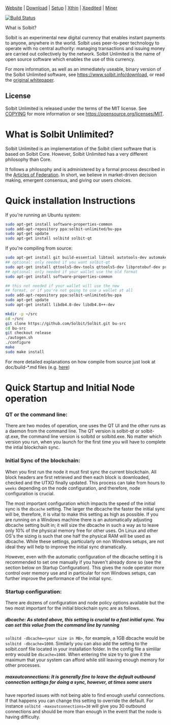 [Website](https://www.solbit.info)  | [Download](https://www.solbit.info/download) | [Setup](doc/README.md)  |  [Xthin](doc/bu-xthin.md)  |  [Xpedited](doc/bu-xpedited-forwarding.md)  |   [Miner](doc/miner.md)

[![Build Status](https://travis-ci.org/Solbit/Solbit.svg?branch=dev)](https://travis-ci.org/Solbit/Solbit)

What is Solbit?

Solbit is an experimental new digital currency that enables instant payments to
anyone, anywhere in the world. Solbit uses peer-to-peer technology to operate
with no central authority: managing transactions and issuing money are carried
out collectively by the network. Solbit Unlimited is the name of open source
software which enables the use of this currency.

For more information, as well as an immediately useable, binary version of
the Solbit Unlimited software, see https://www.solbit.info/download, or read the
[original whitepaper](https://www.solbit.info/resources/solbit.pdf).

License
-------

Solbit Unlimited is released under the terms of the MIT license. See [COPYING](COPYING) for more
information or see https://opensource.org/licenses/MIT.

What is Solbit Unlimited?
=====================================

Solbit Unlimited is an implementation of the Solbit client software that is based on Solbit Core.
However, Solbit Unlimited has a very different philosophy than Core.

It follows a philosophy and is administered by a formal process described in the [Articles of Federation](https://www.solbit.info/resources/BUarticles.pdf).
In short, we believe in market-driven decision making, emergent consensus, and giving our users choices.

Quick installation Instructions
====================================

If you're running an Ubuntu system:

```sh
sudo apt-get install software-properties-common
sudo add-apt-repository ppa:solbit-unlimited/bu-ppa
sudo apt-get update
sudo apt-get install solbitd solbit-qt
```
If you're compiling from source:

```sh
sudo apt-get install git build-essential libtool autotools-dev automake pkg-config libssl-dev libevent-dev bsdmainutils libboost-all-dev
## optional: only needed if you want solbit-qt
sudo apt-get install qttools5-dev-tools qttools5-dev libprotobuf-dev protobuf-compiler libqrencode-dev
## optional: only needed if your wallet use the old format
sudo apt-get install software-properties-common

## this not needed if your wallet will use the new
## format, or if you're not going to use a wallet at all
sudo add-apt-repository ppa:solbit-unlimited/bu-ppa
sudo apt-get update
sudo apt-get install libdb4.8-dev libdb4.8++-dev

mkdir -p ~/src
cd ~/src
git clone https://github.com/Solbit/Solbit.git bu-src
cd bu-src
git checkout release
./autogen.sh
./configure
make
sudo make install
```

For more detailed explanations on how compile from source just look at doc/build-*.md files (e.g. [here](doc/quick-install.md))

Quick Startup and Initial Node operation
========================================

### QT or the command line:

There are two modes of operation, one uses the QT UI and the other runs as a daemon from the command line.  The QT version is solbit-qt or solbit-qt.exe, the command line version is solbitd or solbitd.exe. No matter which version you run, when you launch for the first time you will have to complete the intial blockchain sync.

### Initial Sync of the blockchain:

When you first run the node it must first sync the current blockchain.  All block headers are first retrieved and then each block is downloaded, checked and the UTXO finally updated.  This process can take from hours to `weeks` depending on the node configuration, and therefore, node configuration is crucial.

The most important configuration which impacts the speed of the initial sync is the `dbcache` setting.  The larger the dbcache the faster the initial sync will be, therefore, it is vital to make this setting as high as possible.  If you are running on a Windows machine there is an automatically adjusting dbcache setting built in; it will size the dbcache in such a way as to leave only 10% of the physical memory free for other uses.  On Linux and other OS's the sizing is such that one half the physical RAM will be used as dbcache. While these settings, particularly on non Windows setups, are not ideal they will help to improve the initial sync dramatically.

However, even with the automatic configuration of the dbcache setting it is recommended to set one manually if you haven't already done so (see the section below on Startup Configuration). This gives the node operator more control over memory use and in particular for non Windows setups, can further improve the performance of the initial sync.

### Startup configuration:

There are dozens of configuration and node policy options available but the two most important for the initial blockchain sync are as follows.

##### dbcache: As stated above, this setting is crucial to a fast initial sync.  You can set this value from the command line by running
`solbitd -dbcache=<your size in MB>`, for example, a 1GB dbcache would be `solbitd -dbcache=1000`.  Similarly you can also add the setting to the solbit.conf file located in your installation folder. In the config file a simlilar entry would be `dbcache=1000`.  When entering the size
try to give it the maximum that your system can afford while still leaving enough memory for other processes.

##### maxoutconnections: It is generally fine to leave the default outbound connection settings for doing a sync, however, at times some users
have reported issues with not being able to find enough useful connections. If that happens you can change this setting to override the default.
For instance `solbitd -maxoutconnections=30` will give you 30 outbound connections and should be more than enough in the event that the
node is having difficulty.
